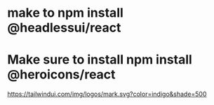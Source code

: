 # make to npm install @headlessui/react
# Make sure to install npm install @heroicons/react

https://tailwindui.com/img/logos/mark.svg?color=indigo&shade=500